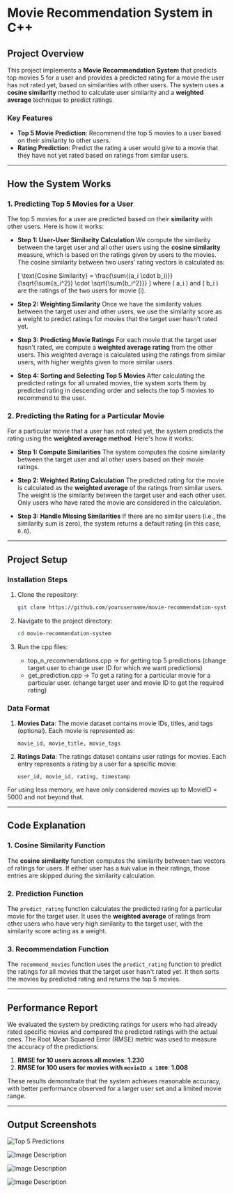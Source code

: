 # Movie Recommendation System in C++

## Project Overview

This project implements a **Movie Recommendation System** that predicts top movies 5 for a user and provides a predicted rating for a movie the user has not rated yet, based on similarities with other users. The system uses a **cosine similarity** method to calculate user similarity and a **weighted average** technique to predict ratings.

### Key Features
- **Top 5 Movie Prediction**: Recommend the top 5 movies to a user based on their similarity to other users.
- **Rating Prediction**: Predict the rating a user would give to a movie that they have not yet rated based on ratings from similar users.

---

## How the System Works

### 1. **Predicting Top 5 Movies for a User**

The top 5 movies for a user are predicted based on their **similarity** with other users. Here is how it works:

- **Step 1: User-User Similarity Calculation**
  We compute the similarity between the target user and all other users using the **cosine similarity** measure, which is based on the ratings given by users to the movies. The cosine similarity between two users' rating vectors is calculated as:
  
  \[
  \text{Cosine Similarity} = \frac{\sum{(a_i \cdot b_i)}}{\sqrt{\sum{a_i^2}} \cdot \sqrt{\sum{b_i^2}}}
  \]
  where \( a_i \) and \( b_i \) are the ratings of the two users for movie \(i\).

- **Step 2: Weighting Similarity**
  Once we have the similarity values between the target user and other users, we use the similarity score as a weight to predict ratings for movies that the target user hasn't rated yet.

- **Step 3: Predicting Movie Ratings**
  For each movie that the target user hasn't rated, we compute a **weighted average rating** from the other users. This weighted average is calculated using the ratings from similar users, with higher weights given to more similar users.

- **Step 4: Sorting and Selecting Top 5 Movies**
  After calculating the predicted ratings for all unrated movies, the system sorts them by predicted rating in descending order and selects the top 5 movies to recommend to the user.

### 2. **Predicting the Rating for a Particular Movie**

For a particular movie that a user has not rated yet, the system predicts the rating using the **weighted average method**. Here's how it works:

- **Step 1: Compute Similarities**
  The system computes the cosine similarity between the target user and all other users based on their movie ratings.

- **Step 2: Weighted Rating Calculation**
  The predicted rating for the movie is calculated as the **weighted average** of the ratings from similar users. The weight is the similarity between the target user and each other user. Only users who have rated the movie are considered in the calculation.

- **Step 3: Handle Missing Similarities**
  If there are no similar users (i.e., the similarity sum is zero), the system returns a default rating (in this case, `0.0`).

---

## Project Setup

### Installation Steps
1. Clone the repository:
   ```bash
   git clone https://github.com/yourusername/movie-recommendation-system.git
   ```
   
2. Navigate to the project directory:
   ```bash
   cd movie-recommendation-system
   ```

3. Run the cpp files:
   - top_n_recommendations.cpp -> for getting top 5 predictions (change target user to change user ID for which we want predictions)
   - get_prediction.cpp -> To get a rating for a particular movie for a particular user. (change target user and movie ID to get the required rating)

### Data Format

1. **Movies Data**: The movie dataset contains movie IDs, titles, and tags (optional). Each movie is represented as:
   ```csv
   movie_id, movie_title, movie_tags
   ```

2. **Ratings Data**: The ratings dataset contains user ratings for movies. Each entry represents a rating by a user for a specific movie:
   ```csv
   user_id, movie_id, rating, timestamp
   ```

For using less memory, we have only considered movies up to MovieID = 5000 and not beyond that.

---

## Code Explanation

### 1. **Cosine Similarity Function**

The **cosine similarity** function computes the similarity between two vectors of ratings for users. If either user has a `NaN` value in their ratings, those entries are skipped during the similarity calculation.

### 2. **Prediction Function**

The `predict_rating` function calculates the predicted rating for a particular movie for the target user. It uses the **weighted average** of ratings from other users who have very high similarity to the target user, with the similarity score acting as a weight.

### 3. **Recommendation Function**

The `recommend_movies` function uses the `predict_rating` function to predict the ratings for all movies that the target user hasn't rated yet. It then sorts the movies by predicted rating and returns the top 5 movies.

---

## Performance Report

We evaluated the system by predicting ratings for users who had already rated specific movies and compared the predicted ratings with the actual ones. The Root Mean Squared Error (RMSE) metric was used to measure the accuracy of the predictions:

1. **RMSE for 10 users across all movies**: **1.230**  
2. **RMSE for 100 users for movies with `movieID ≤ 1000`**: **1.008**  

These results demonstrate that the system achieves reasonable accuracy, with better performance observed for a larger user set and a limited movie range.

---

##  Output Screenshots

![Top 5 Predictions](0_top_n)

![Image Description](0_get_prediction)

![Image Description](0_rmse1)

![Image Description](0_rmse2)


